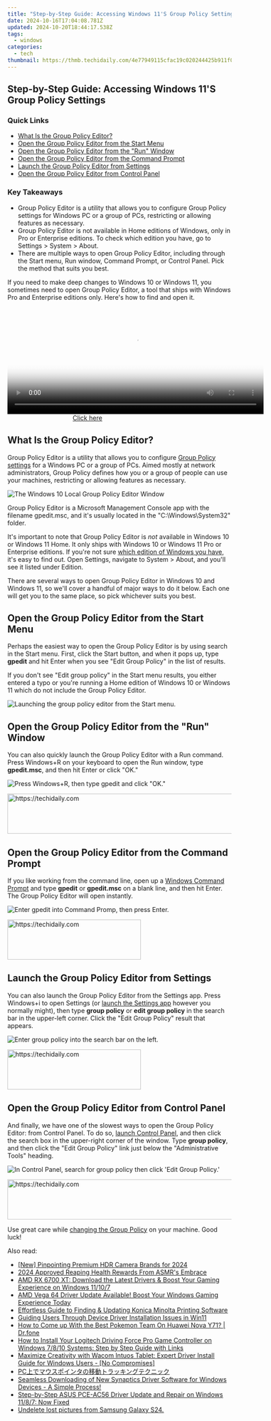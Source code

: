```yaml
---
title: "Step-by-Step Guide: Accessing Windows 11'S Group Policy Settings"
date: 2024-10-16T17:04:08.781Z
updated: 2024-10-20T18:44:17.538Z
tags:
  - windows
categories:
  - tech
thumbnail: https://thmb.techidaily.com/4e77949115cfac19c020244425b911f0553ff80a11c2ba7a975a6f440c1a6fff.jpg
---
```


## Step-by-Step Guide: Accessing Windows 11'S Group Policy Settings

### Quick Links

* [What Is the Group Policy Editor?](https://digital-screen-recording.techidaily.com/updated-leading-free-console-reproduction-devices-for-2024/)
* [Open the Group Policy Editor from the Start Menu](https://apple-account.techidaily.com/in-2024-how-to-fix-when-apple-account-locked-on-iphone-12-by-drfone-ios/)
* [Open the Group Policy Editor from the "Run" Window](https://snapchat-videos.techidaily.com/updated-in-2024-filter-fiesta-the-ultimate-guide-to-transformative-snaps/)
* [Open the Group Policy Editor from the Command Prompt](https://some-skills.techidaily.com/in-2024-unlocking-money-potential-a-beginners-guide-on-periscope/)
* [Launch the Group Policy Editor from Settings](https://extra-hints.techidaily.com/in-2024-the-ultimate-guide-to-the-best-video-speed-controller-extensions/)
* [Open the Group Policy Editor from Control Panel](https://win-blog.techidaily.com/paladins-stability-enhancement-how-to-prevent-app-crashes/)

### Key Takeaways

* Group Policy Editor is a utility that allows you to configure Group Policy settings for Windows PC or a group of PCs, restricting or allowing features as necessary.
* Group Policy Editor is not available in Home editions of Windows, only in Pro or Enterprise editions. To check which edition you have, go to Settings > System > About.
* There are multiple ways to open Group Policy Editor, including through the Start menu, Run window, Command Prompt, or Control Panel. Pick the method that suits you best.

 If you need to make deep changes to Windows 10 or Windows 11, you sometimes need to open Group Policy Editor, a tool that ships with Windows Pro and Enterprise editions only. Here's how to find and open it.

<!-- affiliate ads begin -->
<span id="1983575">
					<video width="576" height="240" style="cursor:pointer"
           poster="//a.impactradius-go.com/display-clicktoplayimage/1983575.png"
           onclick="if(!this.playClicked){this.play();this.setAttribute('controls',true);this.playClicked=true;}">
	   <source src="//a.impactradius-go.com/display-ad/22993-1983575">
	   <img src="//a.impactradius-go.com/display-clicktoplayimage/1983575.png" style="border: none; height: 100%; width: 100%; object-fit: contain">
	</video>
	<div style="width:360px;text-align:center"><a href="javascript:window.open(decodeURIComponent('https%3A%2F%2Fhomestyler.sjv.io%2Fc%2F5597632%2F1983575%2F22993'), '_blank');void(0);">Click here</a></div>
</span>
<img height="0" width="0" src="https://imp.pxf.io/i/5597632/1983575/22993" style="position:absolute;visibility:hidden;" border="0" />
<!-- affiliate ads end -->

##  What Is the Group Policy Editor?

 Group Policy Editor is a utility that allows you to configure [Group Policy settings](https://youtube-clips.techidaily.com/2024-approved-building-a-custom-link-for-youtubes-auto-subscribe/) for a Windows PC or a group of PCs. Aimed mostly at network administrators, Group Policy defines how you or a group of people can use your machines, restricting or allowing features as necessary.

![The Windows 10 Local Group Policy Editor Window](https://static1.howtogeekimages.com/wordpress/wp-content/uploads/2021/06/windows_10_group_policy_editor.jpg) 

 Group Policy Editor is a Microsoft Management Console app with the filename gpedit.msc, and it's usually located in the "C:\\Windows\\System32" folder.

 It's important to note that Group Policy Editor is _not_ available in Windows 10 or Windows 11 Home. It only ships with Windows 10 or Windows 11 Pro or Enterprise editions. If you're not sure [which edition of Windows you have](https://ai-video-apps.techidaily.com/new-breaking-boundaries-running-windows-and-mac-video-editing-software-on-chromebook-for-2024/), it's easy to find out. Open Settings, navigate to System > About, and you'll see it listed under Edition.

 There are several ways to open Group Policy Editor in Windows 10 and Windows 11, so we'll cover a handful of major ways to do it below. Each one will get you to the same place, so pick whichever suits you best.

##  Open the Group Policy Editor from the Start Menu

 Perhaps the easiest way to open the Group Policy Editor is by using search in the Start menu. First, click the Start button, and when it pops up, type **gpedit** and hit Enter when you see "Edit Group Policy" in the list of results.

 If you don't see "Edit group policy" in the Start menu results, you either entered a typo or you're running a Home edition of Windows 10 or Windows 11 which do not include the Group Policy Editor.

![Launching the group policy editor from the Start menu.](https://static1.howtogeekimages.com/wordpress/wp-content/uploads/2024/07/launching-group-polciy-editor-from-start.png) 

##  Open the Group Policy Editor from the "Run" Window

 You can also quickly launch the Group Policy Editor with a Run command. Press Windows+R on your keyboard to open the Run window, type **gpedit.msc**, and then hit Enter or click "OK."

![Press Windows+R, then type gpedit and click "OK."](https://static1.howtogeekimages.com/wordpress/wp-content/uploads/2024/07/gpedit-from-run-box.png) 

<!-- affiliate ads begin -->
<a href="https://appsumo.8odi.net/c/5597632/2111968/7443" target="_top" id="2111968">
  <img src="//a.impactradius-go.com/display-ad/7443-2111968" border="0" alt="https://techidaily.com" width="728" height="90"/>
</a>
<img height="0" width="0" src="https://appsumo.8odi.net/i/5597632/2111968/7443" style="position:absolute;visibility:hidden;" border="0" />
<!-- affiliate ads end -->

##  Open the Group Policy Editor from the Command Prompt

 If you like working from the command line, open up a [Windows Command Prompt](https://android-frp.techidaily.com/in-2024-step-by-step-tutorial-how-to-bypass-oppo-a78-frp-by-drfone-android/) and type **gpedit** or **gpedit.msc** on a blank line, and then hit Enter. The Group Policy Editor will open instantly. 

![Enter gpedit into Command Promp, then press Enter.](https://static1.howtogeekimages.com/wordpress/wp-content/uploads/2024/07/command-prompt.png) 

<!-- affiliate ads begin -->
<a href="https://aligracehair.sjv.io/c/5597632/1918661/19272" target="_top" id="1918661">
  <img src="//a.impactradius-go.com/display-ad/19272-1918661" border="0" alt="https://techidaily.com" width="300" height="90"/>
</a>
<img height="0" width="0" src="https://aligracehair.sjv.io/i/5597632/1918661/19272" style="position:absolute;visibility:hidden;" border="0" />
<!-- affiliate ads end -->

##  Launch the Group Policy Editor from Settings

 You can also launch the Group Policy Editor from the Settings app. Press Windows+i to open Settings (or [launch the Settings app](https://extra-lessons.techidaily.com/affordable-laptop-friendly-software-for-dvd-viewing/) however you normally might), then type **group policy** or **edit group policy** in the search bar in the upper-left corner. Click the "Edit Group Policy" result that appears. 

![Enter group policy into the search bar on the left.](https://static1.howtogeekimages.com/wordpress/wp-content/uploads/2024/07/from-the-settings-app.png) 

<!-- affiliate ads begin -->
<a href="https://aligracehair.sjv.io/c/5597632/2016129/19272" target="_top" id="2016129">
  <img src="//a.impactradius-go.com/display-ad/19272-2016129" border="0" alt="https://techidaily.com" width="300" height="90"/>
</a>
<img height="0" width="0" src="https://aligracehair.sjv.io/i/5597632/2016129/19272" style="position:absolute;visibility:hidden;" border="0" />
<!-- affiliate ads end -->

##  Open the Group Policy Editor from Control Panel

 And finally, we have one of the slowest ways to open the Group Policy Editor: from Control Panel. To do so, [launch Control Panel](https://screen-sharing-recording.techidaily.com/new-in-2024-facetime-call-recording-securing-your-conversations/), and then click the search box in the upper-right corner of the window. Type **group policy**, and then click the "Edit Group Policy" link just below the "Administrative Tools" heading.

![In Control Panel, search for group policy then click 'Edit Group Policy.'](https://static1.howtogeekimages.com/wordpress/wp-content/uploads/2024/07/gpedit-from-control-panel.png) 

<!-- affiliate ads begin -->
<a href="https://appsumo.8odi.net/c/5597632/2068433/7443" target="_top" id="2068433">
  <img src="//a.impactradius-go.com/display-ad/7443-2068433" border="0" alt="https://techidaily.com" width="728" height="90"/>
</a>
<img height="0" width="0" src="https://appsumo.8odi.net/i/5597632/2068433/7443" style="position:absolute;visibility:hidden;" border="0" />
<!-- affiliate ads end -->

 Use great care while [changing the Group Policy](https://youtube-clips.techidaily.com/2024-approved-building-a-custom-link-for-youtubes-auto-subscribe/) on your machine. Good luck!

<ins class="adsbygoogle"
     style="display:block"
     data-ad-format="autorelaxed"
     data-ad-client="ca-pub-7571918770474297"
     data-ad-slot="1223367746"></ins>

<ins class="adsbygoogle"
     style="display:block"
     data-ad-client="ca-pub-7571918770474297"
     data-ad-slot="8358498916"
     data-ad-format="auto"
     data-full-width-responsive="true"></ins>

<span class="atpl-alsoreadstyle">Also read:</span>
<div><ul>
<li><a href="https://article-tips.techidaily.com/new-pinpointing-premium-hdr-camera-brands-for-2024/"><u>[New] Pinpointing Premium HDR Camera Brands for 2024</u></a></li>
<li><a href="https://extra-skills.techidaily.com/2024-approved-reaping-health-rewards-from-asmrs-embrace/"><u>2024 Approved Reaping Health Rewards From ASMR's Embrace</u></a></li>
<li><a href="https://win-dash.techidaily.com/amd-rx-6700-xt-download-the-latest-drivers-and-boost-your-gaming-experience-on-windows-11107/"><u>AMD RX 6700 XT: Download the Latest Drivers & Boost Your Gaming Experience on Windows 11/10/7</u></a></li>
<li><a href="https://win-dash.techidaily.com/amd-vega-64-driver-update-available-boost-your-windows-gaming-experience-today/"><u>AMD Vega 64 Driver Update Available! Boost Your Windows Gaming Experience Today</u></a></li>
<li><a href="https://win-dash.techidaily.com/effortless-guide-to-finding-and-updating-konica-minolta-printing-software/"><u>Effortless Guide to Finding & Updating Konica Minolta Printing Software</u></a></li>
<li><a href="https://win11-tips.techidaily.com/guiding-users-through-device-driver-installation-issues-in-win11/"><u>Guiding Users Through Device Driver Installation Issues in Win11</u></a></li>
<li><a href="https://android-pokemon-go.techidaily.com/how-to-come-up-with-the-best-pokemon-team-on-huawei-nova-y71-drfone-by-drfone-virtual-android/"><u>How to Come up With the Best Pokemon Team On Huawei Nova Y71? | Dr.fone</u></a></li>
<li><a href="https://win-dash.techidaily.com/how-to-install-your-logitech-driving-force-pro-game-controller-on-windows-7810-systems-step-by-step-guide-with-links/"><u>How to Install Your Logitech Driving Force Pro Game Controller on Windows 7/8/10 Systems: Step by Step Guide with Links</u></a></li>
<li><a href="https://win-dash.techidaily.com/maximize-creativity-with-wacom-intuos-tablet-expert-driver-install-guide-for-windows-users-no-compromises/"><u>Maximize Creativity with Wacom Intuos Tablet: Expert Driver Install Guide for Windows Users - [No Compromises]</u></a></li>
<li><a href="https://video-capture.techidaily.com/1726027007043-pc/"><u>PC上でマウスポインタの移動トラッキングテクニック</u></a></li>
<li><a href="https://win-dash.techidaily.com/1722970887120-seamless-downloading-of-new-synaptics-driver-software-for-windows-devices-a-simple-process/"><u>Seamless Downloading of New Synaptics Driver Software for Windows Devices - A Simple Process!</u></a></li>
<li><a href="https://hardware-updates.techidaily.com/step-by-step-asus-pce-ac56-driver-update-and-repair-on-windows-1187-now-fixed/"><u>Step-by-Step ASUS PCE-AC56 Driver Update and Repair on Windows 11/8/7: Now Fixed</u></a></li>
<li><a href="https://techidaily.com/undelete-lost-pictures-from-samsung-galaxy-s24-by-fonelab-android-recover-pictures/"><u>Undelete lost pictures from Samsung Galaxy S24.</u></a></li>
</ul></div>

